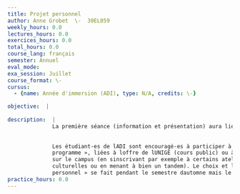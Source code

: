 ```yaml
---
title: Projet personnel
author: Anne Grobet  \-  30EL059
weekly_hours: 0.0
lectures_hours: 0.0
exercices_hours: 0.0
total_hours: 0.0
course_lang: français
semester: Annuel
eval_mode: 
exa_session: Juillet
course_format: \-
cursus:
  - {name: Année d'immersion (ADI), type: N/A, credits: \-}

objective:  |
            
description:  |
              La première séance (information et présentation) aura lieu le lundi 26 septembre 2022. 
              
              
              Les étudiant-es de lADI sont encouragé-es à participer à des activités « hors
              programme », liées à loffre de lUNIGE (cours public) ou à lintégration à la vie étudiante
              sur le campus (en sinscrivant par exemple à certains ateliers proposés par les Activités
              culturelles ou en menant à bien un tandem). Le choix et la validation du « projet
              personnel » se fait pendant le semestre dautomne mais le ou les projets se poursuivent sur lannée.
practice_hours: 0.0
---
```

